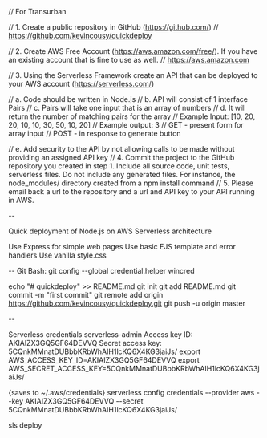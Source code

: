 // For Transurban

// 1. Create a public repository in GitHub (https://github.com/)
// 	https://github.com/kevincousy/quickdeploy

// 2. Create AWS Free Account (https://aws.amazon.com/free/).  If you have an existing account that is fine to use as well.
// 	https://aws.amazon.com

// 3. Using the Serverless Framework create an API that can be deployed to your AWS account (https://serverless.com/)
	
// a. Code should be written in Node.js
// b. API will consist of 1 interface Pairs
// c. Pairs will take one input that is an array of numbers
// d. It will return the number of matching pairs for the array
// Example Input:	 [10, 20, 20, 10, 10, 30, 50, 10, 20]
// Example output:	 3
// GET - present form for array input
// POST - in response to generate button

// e. Add security to the API by not allowing calls to be made without providing an assigned API key
// 4. Commit the project to the GitHub repository you created in step 1.  Include all source code, unit tests, serverless files.  Do not include any generated files.  For instance, the node_modules/ directory created from a npm install command
// 5. Please email back a url to the repository and a url and API key to your API running in AWS.

--

Quick deployment of Node.js on AWS Serverless architecture

Use Express for simple web pages
Use basic EJS template and error handlers
Use vanilla style.css

--
Git Bash:
git config --global credential.helper wincred

echo "# quickdeploy" >> README.md
git init
git add README.md
git commit -m "first commit"
git remote add origin https://github.com/kevincousy/quickdeploy.git
git push -u origin master

--

Serverless credentials
serverless-admin
Access key ID:      AKIAIZX3GQ5GF64DEVVQ 
Secret access key:  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
export AWS_ACCESS_KEY_ID=AKIAIZX3GQ5GF64DEVVQ
export AWS_SECRET_ACCESS_KEY=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

{saves to ~/.aws/credentials}
serverless config credentials --provider aws --key AKIAIZX3GQ5GF64DEVVQ --secret 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

sls deploy
